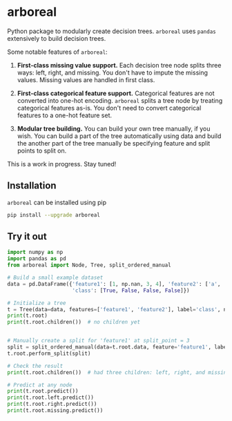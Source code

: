 # arboreal

Python package to modularly create decision trees.
`arboreal` uses `pandas` extensively to build decision trees.

Some notable features of `arboreal`:

1. **First-class missing value support.** Each decision tree node splits three ways:
left, right, and missing. You don't have to impute the missing values. Missing values are handled
in first class.

2. **First-class categorical feature support.** Categorical features are not converted into
one-hot encoding. `arboreal` splits a tree node by treating categorical features as-is.
You don't need to convert categorical features to a one-hot feature set.

3. **Modular tree building.** You can build your own tree manually, if you wish. You can build
a part of the tree automatically using data and build the another part of the tree manually
be specifying feature and split points to split on.

This is a work in progress. Stay tuned!

## Installation

`arboreal` can be installed using pip

```bash
pip install --upgrade arboreal
```

## Try it out

```python
import numpy as np
import pandas as pd
from arboreal import Node, Tree, split_ordered_manual

# Build a small example dataset
data = pd.DataFrame({'feature1': [1, np.nan, 3, 4], 'feature2': ['a', 'b', 'c', 'd'],
                     'class': [True, False, False, False]})

# Initialize a tree
t = Tree(data=data, features=['feature1', 'feature2'], label='class', name='example')
print(t.root)
print(t.root.children())  # no children yet


# Manually create a split for 'feature1' at split_point = 3
split = split_ordered_manual(data=t.root.data, feature='feature1', label='class', split_point=3)
t.root.perform_split(split)

# Check the result
print(t.root.children())  # had three children: left, right, and missing

# Predict at any node
print(t.root.predict())
print(t.root.left.predict())
print(t.root.right.predict())
print(t.root.missing.predict())
```

